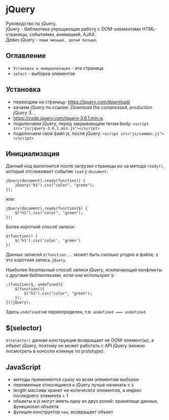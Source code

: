 # jQuery
Руководство по jQuery.  
jQuery - библиотека упрощающая работу с DOM-элементами HTML-страницы, событиями, анимацией, AJAX.  
Девиз jQuery - `пиши меньше, делай больше`.

## Оглавление
- `Установка и инициализация` - эта страница
- `select` - выборка элементов


## Установка
- переходим на страницу: https://jquery.com/download/
- качаем jQuery по ссылке: *Download the compressed, production jQuery 3...*
- https://code.jquery.com/jquery-3.6.1.min.js
- подключаем jQuery, перед закрывающим тегом body: `<script src="js/jquery-3.6.1.min.js"></script>`
- подключаем свой файл js, после jQuery: `<script src="js/common.js"></script>`

## Инициализация
Данный код выполнится после загрузки страницы из-за метода `ready()`, который отслеживает событие `load` у `document`:

    jQuery(document).ready(function() {
        jQuery("h1").css("color", "green");
    });

или:

    jQuery(document).ready(function($) {
        $("h1").css("color", "green");
    });

Более короткий способ записи:

    $(function() {
        $('h1').css('color', 'green')
    })

Данных записей `$(function...` может быть сколько угодно в файле. `$` это короткая запись `jQuery`.

Наиболее безопасный способ записи jQuery, исключающий конфликты с другими библиотеками, если они используют `$`:

    ;(function($, undefined){
        $(function(){
            $("h1").css("color", "green");
        });
    })(jQuery);

Здесь `undefined` не переопределен, т.е. `undefined === undefined`.

## $(selector)
`$(selector)` данная конструкция возвращает не DOM-элемент(ы), а объект jQuery, поэтому он может работать с API jQuery (можно посмотреть в консоли кликнув по prototype).

## JavaScript
- методы применяются сразу ко всем элементам выборки
- переменные относящиеся к jQuery лучше начинать с `$`
- length массива хранит не количесвто элементов, а индекс последнего элемента + 1
- объекты в js могут иметь одну их двух ролей: хранилище данных, функционал объекта
- функция конструктор `new`, возвращает объект
